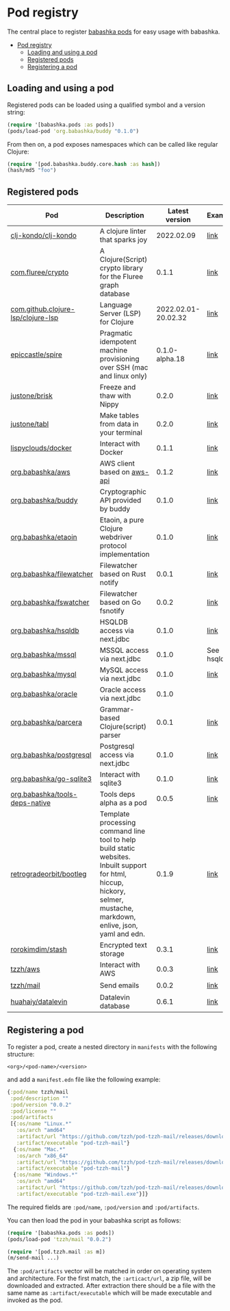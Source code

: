 # Pod registry

The central place to register [babashka pods](https://github.com/babashka/pods) for easy usage with babashka.

- [Pod registry](#pod-registry)
  - [Loading and using a pod](#loading-and-using-a-pod)
  - [Registered pods](#registered-pods)
  - [Registering a pod](#registering-a-pod)

## Loading and using a pod

Registered pods can be loaded using a qualified symbol and a version string:

``` clojure
(require '[babashka.pods :as pods])
(pods/load-pod 'org.babashka/buddy "0.1.0")
```

From then on, a pod exposes namespaces which can be called like regular Clojure:

``` clojure
(require '[pod.babashka.buddy.core.hash :as hash])
(hash/md5 "foo")
```

## Registered pods

| Pod                                                                              | Description                                                                                                                                                              | Latest version      | Example                                | Language                                                                                                                                                                 |
|----------------------------------------------------------------------------------|--------------------------------------------------------------------------------------------------------------------------------------------------------------------------|---------------------|----------------------------------------|--------------------------------------------------------------------------------------------------------------------------------------------------------------------------|
| [clj-kondo/clj-kondo](https://github.com/clj-kondo/clj-kondo)                    | A clojure linter that sparks joy                                                                                                                                         | 2022.02.09          | [link](examples/clj-kondo.clj)         | [<img src="https://upload.wikimedia.org/wikipedia/commons/5/5d/Clojure_logo.svg" alt="clojure" width="24" height="24">](https://clojure.org/)                            |
| [com.fluree/crypto](https://github.com/fluree/fluree.crypto)                     | A Clojure(Script) crypto library for the Fluree graph database                                                                                                           | 0.1.1               | [link](examples/fluree-crypto.clj)     | [<img src="https://upload.wikimedia.org/wikipedia/commons/5/5d/Clojure_logo.svg" alt="clojure" width="24" height="24">](https://clojure.org/)                            |
| [com.github.clojure-lsp/clojure-lsp](https://github.com/clojure-lsp/clojure-lsp) | Language Server (LSP) for Clojure                                                                                                                                        | 2022.02.01-20.02.32 | [link](examples/clojure-lsp.clj)       | [<img src="https://upload.wikimedia.org/wikipedia/commons/5/5d/Clojure_logo.svg" alt="clojure" width="24" height="24">](https://clojure.org/)                            |
| [epiccastle/spire](https://github.com/epiccastle/spire)                          | Pragmatic idempotent machine provisioning over SSH (mac and linux only)                                                                                                  | 0.1.0-alpha.18      | [link](examples/spire.clj)             | [<img src="https://upload.wikimedia.org/wikipedia/commons/5/5d/Clojure_logo.svg" alt="clojure" width="24" height="24">](https://clojure.org/)                            |
| [justone/brisk](https://github.com/justone/brisk)                                | Freeze and thaw with Nippy                                                                                                                                               | 0.2.0               | [link](examples/brisk.clj)             | [<img src="https://upload.wikimedia.org/wikipedia/commons/5/5d/Clojure_logo.svg" alt="clojure" width="24" height="24">](https://clojure.org/)                            |
| [justone/tabl](https://github.com/justone/tabl)                                  | Make tables from data in your terminal                                                                                                                                   | 0.2.0               | [link](examples/tabl.clj)              | [<img src="https://upload.wikimedia.org/wikipedia/commons/5/5d/Clojure_logo.svg" alt="clojure" width="24" height="24">](https://clojure.org/)                            |
| [lispyclouds/docker](https://github.com/lispyclouds/pod-lispyclouds-docker)      | Interact with Docker                                                                                                                                                     | 0.1.1               | [link](examples/docker.clj)            | [<img src="https://upload.wikimedia.org/wikipedia/commons/5/5d/Clojure_logo.svg" alt="clojure" width="24" height="24">](https://clojure.org/)                            |
| [org.babashka/aws](https://github.com/babashka/pod-babashka-aws)                 | AWS client based on [aws-api](https://github.com/cognitect-labs/aws-api)                                                                                                 | 0.1.2               | [link](examples/aws.clj)               | [<img src="https://upload.wikimedia.org/wikipedia/commons/5/5d/Clojure_logo.svg" alt="clojure" width="24" height="24">](https://clojure.org/)                            |
| [org.babashka/buddy](https://github.com/babashka/pod-babashka-buddy)             | Cryptographic API provided by buddy                                                                                                                                      | 0.1.0               | [link](examples/buddy.clj)             | [<img src="https://upload.wikimedia.org/wikipedia/commons/5/5d/Clojure_logo.svg" alt="clojure" width="24" height="24">](https://clojure.org/)                            |
| [org.babashka/etaoin](https://github.com/babashka/pod-babashka-etaoin)           | Etaoin, a pure Clojure webdriver protocol implementation                                                                                                                 | 0.1.0               | [link](examples/etaoin.clj)            | [<img src="https://upload.wikimedia.org/wikipedia/commons/5/5d/Clojure_logo.svg" alt="clojure" width="24" height="24">](https://clojure.org/)                            |
| [org.babashka/filewatcher](https://github.com/babashka/pod-babashka-filewatcher) | Filewatcher based on Rust notify                                                                                                                                         | 0.0.1               | [link](examples/filewatcher.clj)       | [<img src="https://upload.wikimedia.org/wikipedia/commons/d/d5/Rust_programming_language_black_logo.svg" alt="rust" width="24" height="24">](https://www.rust-lang.org/) |
| [org.babashka/fswatcher](https://github.com/babashka/pod-babashka-fswatcher)     | Filewatcher based on Go fsnotify                                                                                                                                         | 0.0.2               | [link](examples/fswatcher.clj)         | [<img src="https://go.dev/blog/go-brand/Go-Logo/SVG/Go-Logo_Blue.svg" alt="golang" width="24" height="24">](https://golang.org/)            |
| [org.babashka/hsqldb](https://github.com/babashka/babashka-sql-pods/)            | HSQLDB access via next.jdbc                                                                                                                                              | 0.1.0               | [link](examples/hsqldb.clj)            | [<img src="https://upload.wikimedia.org/wikipedia/commons/5/5d/Clojure_logo.svg" alt="clojure" width="24" height="24">](https://clojure.org/)                            |
| [org.babashka/mssql](https://github.com/babashka/babashka-sql-pods/)             | MSSQL access via next.jdbc                                                                                                                                               | 0.1.0               | See hsqldb                             | [<img src="https://upload.wikimedia.org/wikipedia/commons/5/5d/Clojure_logo.svg" alt="clojure" width="24" height="24">](https://clojure.org/)                            |
| [org.babashka/mysql](https://github.com/babashka/babashka-sql-pods/)             | MySQL access via next.jdbc                                                                                                                                               | 0.1.0               | [link](examples/mysql.clj)             | [<img src="https://upload.wikimedia.org/wikipedia/commons/5/5d/Clojure_logo.svg" alt="clojure" width="24" height="24">](https://clojure.org/)                            |
| [org.babashka/oracle](https://github.com/babashka/babashka-sql-pods/)            | Oracle access via next.jdbc                                                                                                                                              | 0.1.0               |                                        | [<img src="https://upload.wikimedia.org/wikipedia/commons/5/5d/Clojure_logo.svg" alt="clojure" width="24" height="24">](https://clojure.org/)                            |
| [org.babashka/parcera](https://github.com/babashka/pod-babashka-parcera)         | Grammar-based Clojure(script) parser                                                                                                                                     | 0.0.1               | [link](examples/parcera.clj)           | [<img src="https://upload.wikimedia.org/wikipedia/commons/5/5d/Clojure_logo.svg" alt="clojure" width="24" height="24">](https://clojure.org/)                            |
| [org.babashka/postgresql](https://github.com/babashka/babashka-sql-pods/)        | Postgresql access via next.jdbc                                                                                                                                          | 0.1.0               | [link](examples/postgresql.clj)        | [<img src="https://upload.wikimedia.org/wikipedia/commons/5/5d/Clojure_logo.svg" alt="clojure" width="24" height="24">](https://clojure.org/)                            |
| [org.babashka/go-sqlite3](https://github.com/babashka/pod-babashka-go-sqlite3)   | Interact with sqlite3                                                                                                                                                    | 0.1.0               | [link](examples/go_sqlite3.clj)        | [<img src="https://go.dev/blog/go-brand/Go-Logo/SVG/Go-Logo_Blue.svg" alt="golang" width="24" height="24">](https://golang.org/)            |
| [org.babashka/tools-deps-native](https://github.com/babashka/tools-deps-native)  | Tools deps alpha as a pod                                                                                                                                                | 0.0.5               | [link](examples/tools-deps-native.clj) | [<img src="https://upload.wikimedia.org/wikipedia/commons/5/5d/Clojure_logo.svg" alt="clojure" width="24" height="24">](https://clojure.org/)                            |
| [retrogradeorbit/bootleg](https://github.com/retrogradeorbit/bootleg)            | Template processing command line tool to help build static websites.  Inbuilt support for html, hiccup, hickory, selmer, mustache, markdown, enlive, json, yaml and edn. | 0.1.9               | [link](examples/bootleg.clj)           | [<img src="https://upload.wikimedia.org/wikipedia/commons/5/5d/Clojure_logo.svg" alt="clojure" width="24" height="24">](https://clojure.org/)                            |
| [rorokimdim/stash](https://github.com/rorokimdim/stash)                          | Encrypted text storage                                                                                                                                                   | 0.3.1               |  [link](examples/stash.clj)        | [<img src="https://upload.wikimedia.org/wikipedia/commons/1/1c/Haskell-Logo.svg" alt="haskell" width="24" height="24">](https://haskell.org/)                            |
| [tzzh/aws](https://github.com/tzzh/pod-tzzh-aws)                                 | Interact with AWS                                                                                                                                                        | 0.0.3               | [link](examples/tzzh_aws.clj)          | [<img src="https://go.dev/blog/go-brand/Go-Logo/SVG/Go-Logo_Blue.svg" alt="golang" width="24" height="24">](https://golang.org/)            |
| [tzzh/mail](https://github.com/tzzh/pod-tzzh-mail)                               | Send emails                                                                                                                                                              | 0.0.2               | [link](examples/tzzh_mail.clj)         | [<img src="https://go.dev/blog/go-brand/Go-Logo/SVG/Go-Logo_Blue.svg" alt="golang" width="24" height="24">](https://golang.org/)            |
| [huahaiy/datalevin](https://github.com/juji-io/datalevin)                        | Datalevin database                                                                                                                                                       | 0.6.1               | [link](examples/datalevin.clj)         | [<img src="https://upload.wikimedia.org/wikipedia/commons/5/5d/Clojure_logo.svg" alt="clojure" width="24" height="24">](https://clojure.org/)                            |

## Registering a pod

To register a pod, create a nested directory in `manifests` with the following structure:

```
<org>/<pod-name>/<version>
```

and add a `manifest.edn` file like the following example:

``` clojure
{:pod/name tzzh/mail
 :pod/description ""
 :pod/version "0.0.2"
 :pod/license ""
 :pod/artifacts
 [{:os/name "Linux.*"
   :os/arch "amd64"
   :artifact/url "https://github.com/tzzh/pod-tzzh-mail/releases/download/v0.0.2/pod-tzzh-mail_0.0.2_Linux_x86_64.zip"
   :artifact/executable "pod-tzzh-mail"}
  {:os/name "Mac.*"
   :os/arch "x86_64"
   :artifact/url "https://github.com/tzzh/pod-tzzh-mail/releases/download/v0.0.2/pod-tzzh-mail_0.0.2_Darwin_x86_64.zip"
   :artifact/executable "pod-tzzh-mail"}
  {:os/name "Windows.*"
   :os/arch "amd64"
   :artifact/url "https://github.com/tzzh/pod-tzzh-mail/releases/download/v0.0.2/pod-tzzh-mail_0.0.2_Windows_x86_64.zip"
   :artifact/executable "pod-tzzh-mail.exe"}]}
```

The required fields are `:pod/name`, `:pod/version` and `:pod/artifacts`.

You can then load the pod in your babashka script as follows:

``` clojure
(require '[babashka.pods :as pods])
(pods/load-pod 'tzzh/mail "0.0.2")

(require '[pod.tzzh.mail :as m])
(m/send-mail ...)
```

The `:pod/artifacts` vector will be matched in order on operating system and
architecture. For the first match, the `:articact/url`, a zip file, will be
downloaded and extracted. After extraction there should be a file with the same
name as `:artifact/executable` which will be made executable and invoked as the
pod.
